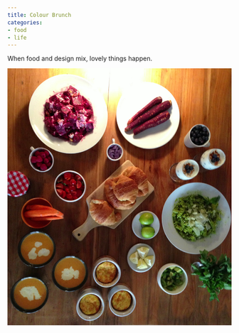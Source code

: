 ```yaml
---
title: Colour Brunch
categories:
- food
- life
---
```


When food and design mix, lovely things happen.

![](04/colourbrunch.jpg)
